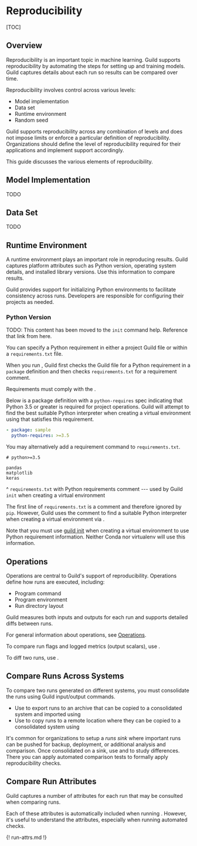 <!-- TODO

Needs lot more work

-->

# Reproducibility

[TOC]

## Overview

Reproducibility is an important topic in machine learning. Guild
supports reproducibility by automating the steps for setting up and
training models. Guild captures details about each run so results can
be compared over time.

Reproducibility involves control across various levels:

- Model implementation
- Data set
- Runtime environment
- Random seed

Guild supports reproducibility across any combination of levels and
does not impose limits or enforce a particular definition of
reproducibility. Organizations should define the level of
reproducibility required for their applications and implement support
accordingly.

This guide discusses the various elements of reproducibility.

## Model Implementation

TODO

## Data Set

TODO

## Runtime Environment

A runtime environment plays an important role in reproducing
results. Guild captures platform attributes such as Python version,
operating system details, and installed library versions. Use this
information to compare results.

Guild provides support for initializing Python environments to
facilitate consistency across runs. Developers are responsible for
configuring their projects as needed.

### Python Version

TODO: This content has been moved to the `init` command
help. Reference that link from here.

You can specify a Python requirement in either a project Guild file or
within a `requirements.txt` file.

When you run [](cmd:init), Guild first checks the Guild file for a
Python requirement in a `package` definition and then checks
`requirements.txt` for a requirement comment.

Requirements must comply with the [](ref:pip-reqs).

Below is a package definition with a `python-requires` spec indicating
that Python 3.5 or greater is required for project operations. Guild
will attempt to find the best suitable Python interpreter when
creating a virtual environment using [](cmd:init) that satisfies this
requirement.

``` yaml
- package: sample
  python-requires: >=3.5
```

You may alternatively add a requirement command to `requirements.txt`.

```
# python>=3.5

pandas
matplotlib
keras
```

^ `requirements.txt` with Python requirements comment --- used by
  Guild `init` when creating a virtual environment

The first line of `requirements.txt` is a comment and therefore
ignored by `pip`. However, Guild uses the comment to find a suitable
Python interpreter when creating a virtual environment via [](cmd:init).

Note that you must use [guild init](cmd:init) when creating a virtual
environment to use Python requirement information. Neither Conda nor
virtualenv will use this information.

## Operations

Operations are central to Guild's support of
reproducibility. Operations define how runs are executed, including:

- Program command
- Program environment
- Run directory layout

Guild measures both inputs and outputs for each run and supports
detailed diffs between runs.

For general information about operations, see
[Operations](ref:operations).

To compare run flags and logged metrics (output scalars), use
[](cmd:compare).

To diff two runs, use [](cmd:diff).

## Compare Runs Across Systems

To compare two runs generated on different systems, you must
consolidate the runs using Guild input/output commands.

- Use [](cmd:export) to export runs to an archive that can be copied
  to a consolidated system and imported using [](cmd:import)
- Use [](cmd:push) to copy runs to a remote location where they can be
  copied to a consolidated system using [](cmd:pull)

It's common for organizations to setup a *runs sink* where important
runs can be pushed for backup, deployment, or additional analysis and
comparison. Once consolidated on a sink, use [](cmd:compare) and
[](cmd:diff) to study differences. There you can apply automated
comparison tests to formally apply reproducibility checks.

## Compare Run Attributes

Guild captures a number of attributes for each run that may be
consulted when comparing runs.

Each of these attributes is automatically included when running
[](cmd:diff). However, it's useful to understand the attributes,
especially when running automated checks.

{! run-attrs.md !}
